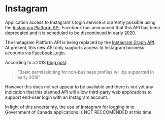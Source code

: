 # Instagram

Application access to Instagram's login service is currently possible using the
[Instagram Platform API](https://www.instagram.com/developer/). Facebook has
announced that this API has been deprecated and it is scheduled to be
discontinued in early 2020.

The Instagram Platform API is being replaced by the [Instagram Graph
API](https://developers.facebook.com/docs/instagram-api). At present, this new
API only supports access to Instagram business accounts via [Facebook
Login](Facebook-en.md).

According to a 2018 [blog
post](https://developers.facebook.com/blog/post/2018/01/30/instagram-graph-api-updates/):

>"Basic permissioning for non-business profiles will be supported in early 2019"

However this does not yet appear to be available and there is not yet any
indication that this planned API will allow third-party web applications to
support end-user login with an Instagram account.

In light of this uncertainty, the use of Instagram for logging in to Government
of Canada applications is NOT RECCOMENDED at this time.
